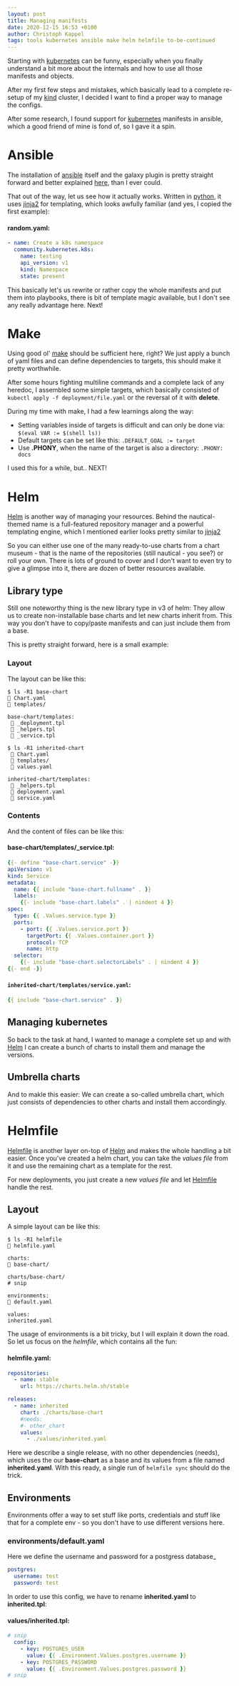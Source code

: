 ```yaml
---
layout: post
title: Managing manifests
date: 2020-12-15 16:53 +0100
author: Christoph Kappel
tags: tools kubernetes ansible make helm helmfile to-be-continued
---
```

Starting with [kubernetes](https://kubernetes.io/) can be funny, especially when you finally
understand a bit more about the internals and how to use all those manifests and objects.

After my first few steps and mistakes, which basically lead to a complete re-setup of my
[kind](https://kind.sigs.k8s.io/docs/user/quick-start/) cluster, I decided I want to find a
proper way to manage the configs.

After some research, I found support for [kubernetes](https://kubernetes.io/) manifests in
ansible, which a good friend of mine is fond of, so I gave it a spin.

# Ansible

The installation of [ansible](https://www.ansible.com/) itself and the galaxy plugin is pretty
straight forward and better explained
[here](https://docs.ansible.com/ansible/latest/collections/community/kubernetes/k8s_module.html),
than I ever could.

That out of the way, let us see how it actually works. Written in [python](https://www.python.org/),
it uses  [jinja2](https://docs.ansible.com/ansible/latest/user_guide/playbooks_templating.html) for
templating, which looks awfully familiar (and yes, I copied the first example):

#### **random.yaml:**
```yaml
- name: Create a k8s namespace
  community.kubernetes.k8s:
    name: testing
    api_version: v1
    kind: Namespace
    state: present
```

This basically let's us rewrite or rather copy the whole manifests and put them into playbooks,
there is bit of template magic available, but I don't see any really advantage here. Next!

# Make

Using good ol' [make](https://www.gnu.org/software/make/manual/make.html) should be sufficient
here, right? We just apply a bunch of yaml files and can define dependencies to targets, this
should make it pretty worthwhile.

After some hours fighting multiline commands and a complete lack of any heredoc, I assembled some
simple targets, which basically consisted of ```kubectl apply -f deployment/file.yaml``` or the
reversal of it with **delete**.

During my time with make, I had a few learnings along the way:

* Setting variables inside of targets is difficult and can only be done via: ```$(eval VAR := $(shell ls))```
* Default targets can be set like this: ```.DEFAULT_GOAL := target```
* Use **.PHONY**, when the name of the target is also a directory: ```.PHONY: docs```

I used this for a while, but.. NEXT!

# Helm

[Helm](https://helm.sh/) is another way of managing your resources. Behind the nautical-themed
name is a full-featured repository manager and a powerful templating engine, which I mentioned
earlier looks pretty similar to [jinja2](https://jinja.palletsprojects.com/en/2.11.x/)

So you can either use one of the many ready-to-use charts from a chart museum - that is the name
of the repositories (still nautical - you see?) or roll your own. There is lots of ground to cover
and I don't want to even try to give a glimpse into it, there are dozen of better resources
available.

## Library type

Still one noteworthy thing is the new library type in v3 of helm: They allow us to create
non-installable base charts and let new charts inherit from. This way you don't have to copy/paste
manifests and can just include them from a base.

This is pretty straight forward, here is a small example:

### Layout

The layout can be like this:

```shell
$ ls -R1 base-chart
 Chart.yaml
 templates/

base-chart/templates:
  _deployment.tpl
  _helpers.tpl
  _service.tpl
```

```shell
$ ls -R1 inherited-chart
  Chart.yaml
  templates/
  values.yaml

inherited-chart/templates:
  _helpers.tpl
  deployment.yaml
  service.yaml
```

### Contents

And the content of files can be like this:

#### **base-chart/templates/_service.tpl:**
```yaml
{{- define "base-chart.service" -}}
apiVersion: v1
kind: Service
metadata:
  name: {{ include "base-chart.fullname" . }}
  labels:
    {{- include "base-chart.labels" . | nindent 4 }}
spec:
  type: {{ .Values.service.type }}
  ports:
    - port: {{ .Values.service.port }}
      targetPort: {{ .Values.container.port }}
      protocol: TCP
      name: http
  selector:
    {{- include "base-chart.selectorLabels" . | nindent 4 }}
{{- end -}}
```

#### **`inherited-chart/templates/service.yaml`:**
```yaml
{{ include "base-chart.service" . }}
```

## Managing kubernetes

So back to the task at hand, I wanted to manage a complete set up and with [Helm](https://helm.sh/)
I can create a bunch of charts to install them and manage the versions.

## Umbrella charts

And to makle this easier: We can create a so-called umbrella chart, which just consists of
dependencies to other charts and install them accordingly.

# Helmfile

[Helmfile](https://github.com/roboll/helmfile) is another layer on-top of [Helm](https://helm.sh/)
and makes the whole handling a bit easier. Once you've created a helm chart, you can take the
*values file* from it and use the remaining chart as a template for the rest.

For new deployments, you just create a new *values file* and let
[Helmfile](https://github.com/roboll/helmfile) handle the rest.

## Layout

A simple layout can be like this:

```shell
$ ls -R1 helmfile
 helmfile.yaml

charts:
 base-chart/

charts/base-chart/
# snip

environments:
 default.yaml

values:
inherited.yaml
```

The usage of environments is a bit tricky, but I will explain it down the road. So let us focus on
the *helmfile*, which contains all the fun:

#### **helmfile.yaml:**
```yaml
repositories:
  - name: stable
    url: https://charts.helm.sh/stable

releases:
  - name: inherited
    chart: ./charts/base-chart
    #needs:
    #- other_chart
    values:
      - ./values/inherited.yaml
```

Here we describe a single release, with no other dependencies (needs), which uses the our
**base-chart** as a base and its values from a file named **inherited.yaml**. With this ready,
a single run of ```helmfile sync``` should do the trick.

## Environments

Environments offer a way to set stuff like ports, credentials and stuff like that for a complete
env - so you don't have to use different versions here.

### environments/default.yaml

Here we define the username and password for a postgress database_

```yaml
postgres:
  username: test
  password: test
```

In order to use this config, we have to rename **inherited.yaml** to **inherited.tpl**:

#### **values/inherited.tpl:**
```yaml
# snip
  config:
    - key: POSTGRES_USER
      value: {{ .Environment.Values.postgres.username }}
    - key: POSTGRES_PASSWORD
      value: {{ .Environment.Values.postgres.password }}
# snip
```